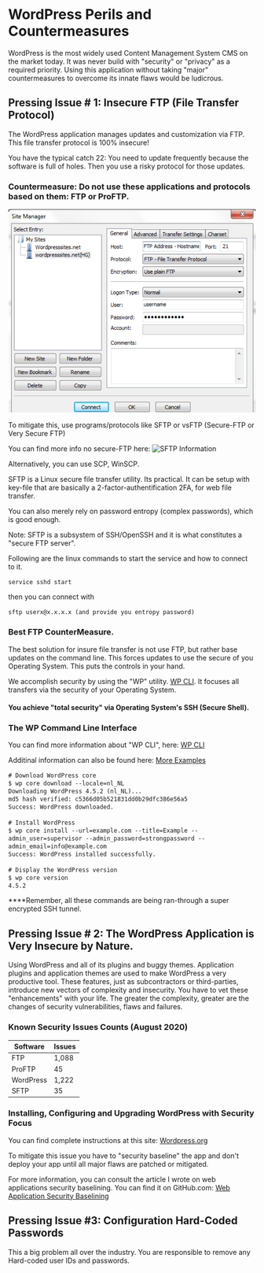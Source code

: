 # WordPress Perils and Countermeasures

WordPress is the most widely used Content Management System CMS on the market today. It was never build with "security" or "privacy" as a required priority.
Using this application without taking "major" countermeasures to overcome its innate flaws would be ludicrous.

## Pressing Issue # 1: Insecure FTP (File Transfer Protocol)

The WordPress application manages updates and customization via FTP. This file transfer protocol is 100% insecure! 

You have the typical catch 22: You need to update frequently because the software is full of holes. Then you use a risky protocol for those updates.

### Countermeasure: Do not use these applications and protocols based on them: FTP or ProFTP. 

![FTP](https://github.com/gitezri/Secure-WordPress/blob/master/Setting-up-an-FTP-Client.png  "FTP")

To mitigate this, use programs/protocols like SFTP or vsFTP (Secure-FTP or Very Secure FTP)

You can find more info no secure-FTP here: ![SFTP Information](https://kb.iu.edu/d/akqg  "SFTP")

Alternatively, you can use SCP, WinSCP.

SFTP is a Linux secure file transfer utility.
Its practical. It can be setup with key-file that are basically a 2-factor-authentification 2FA, for web file transfer.

You can also merely rely on password entropy (complex passwords), which is good enough.

Note: SFTP is a subsystem of SSH/OpenSSH and it is what constitutes a "secure FTP server".

Following are the linux commands to start the service and how to connect to it.

	service sshd start 
	
then you can connect with
	
	sftp userx@x.x.x.x (and provide you entropy password)
	
### Best FTP CounterMeasure.
The best solution for insure file transfer is not use FTP, but rather base updates on the command line. 
This forces updates to use the secure of you Operating System. This puts the controls in your hand. 

We accomplish security by using the "WP" utility. [WP CLI](https://developer.wordpress.org/cli/commands/ "WP CLI, WordPress Command Line Interface"). 
It focuses all transfers via the security of your Operating System. 

#### You achieve "total security" via Operating System's SSH (Secure Shell).

### The WP Command Line Interface

You can find more information about "WP CLI", here: [WP CLI](https://kinsta.com/blog/wp-cli/#getting-wp-cli) 

Additinal information can also be found here: [More Examples](https://kinsta.com/knowledgebase/manually-update-wordpress-plugin/) 

	# Download WordPress core
	$ wp core download --locale=nl_NL
	Downloading WordPress 4.5.2 (nl_NL)...
	md5 hash verified: c5366d05b521831dd0b29dfc386e56a5
	Success: WordPress downloaded.
	
	# Install WordPress 
	$ wp core install --url=example.com --title=Example --admin_user=supervisor --admin_password=strongpassword --admin_email=info@example.com
	Success: WordPress installed successfully.
	
	# Display the WordPress version
	$ wp core version
	4.5.2

****Remember, all these commands are being ran-through a super encrypted SSH tunnel.


## Pressing Issue # 2: The WordPress Application is Very Insecure by Nature.

Using WordPress and all of its plugins and buggy themes. Application plugins and application themes are used to make WordPress a very productive tool.
These features, just as subcontractors or third-parties, introduce new vectors of complexity and insecurity. You have to vet these "enhancements" with your life. The greater the complexity, greater are the changes of security vulnerabilities, flaws and failures.

### Known Security Issues Counts (August 2020)

|Software  |Issues  |
|--|--|
|FTP  |1,088  |
|ProFTP  |45  |
|WordPress  |1,222  |
|SFTP  |35  |

### Installing, Configuring and Upgrading WordPress with Security Focus

You can find complete instructions at this site: [Wordpress.org](https://wordpress.org/support/article/upgrading-wordpress-extended-instructions/) 

To mitigate this issue you have to "security baseline" the app and don't deploy your app until all major flaws are patched or mitigated.

For more information, you can consult the article I wrote on web applications security baselining. You can find it on GitHub.com: [Web Application Security Baselining](https://github.com/gitezri/owasp-zap-base/blob/master/README.md)

## Pressing Issue #3: Configuration Hard-Coded Passwords

This a big problem all over the industry. You are responsible to remove any Hard-coded user IDs and passwords.

